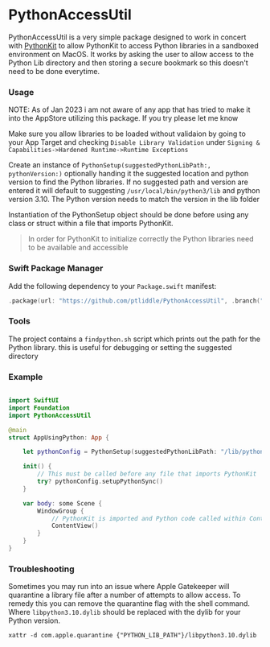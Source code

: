 # PythonAccessUtil

PythonAccessUtil is a very simple package designed to work in concert with [PythonKit](https://github.com/pvieito/PythonKit) to allow PythonKit to access Python libraries in a sandboxed environment on MacOS. It works by asking the user to allow access to the Python Lib directory and then storing a secure bookmark so this doesn't need to be done everytime.
                                                                                   
### Usage

NOTE: As of Jan 2023 i am not aware of any app that has tried to make it into the AppStore utilizing this package. If you try please let me know

Make sure you allow libraries to be loaded without validaion by going to your App Target and checking `Disable Library Validation` under `Signing & Capabilities->Hardened Runtime->Runtime Exceptions`

Create an instance of `PythonSetup(suggestedPythonLibPath:, pythonVersion:)` optionally handing it the suggested location and python version to find the Python libraries. If no suggested path and version are entered it will default to suggesting `/usr/local/bin/python3/lib` and python version 3.10. The Python version needs to match the version in the lib folder

Instantiation of the PythonSetup object should be done before using any class or struct within a file that imports PythonKit.
> In order for PythonKit to initialize correctly the Python libraries need to be available and accessible

### Swift Package Manager

Add the following dependency to your `Package.swift` manifest:

```swift
.package(url: "https://github.com/ptliddle/PythonAccessUtil", .branch("master"))
```

### Tools
The project contains a `findpython.sh` script which prints out the path for the Python library. this is useful for debugging or setting the suggested directory

### Example
```swift

import SwiftUI
import Foundation
import PythonAccessUtil

@main
struct AppUsingPython: App {

    let pythonConfig = PythonSetup(suggestedPythonLibPath: "/lib/python")

    init() {
        // This must be called before any file that imports PythonKit
        try? pythonConfig.setupPythonSync()
    }

    var body: some Scene {
        WindowGroup {
            // PythonKit is imported and Python code called within ContentView
            ContentView() 
        }
    }
}


```

### Troubleshooting

Sometimes you may run into an issue where Apple Gatekeeper will quarantine a library file after a number of attempts to allow access. To remedy this you can remove the quarantine flag with the shell command. Where `libpython3.10.dylib` should be replaced with the dylib for your Python version.
```shell
xattr -d com.apple.quarantine {"PYTHON_LIB_PATH"}/libpython3.10.dylib
```
